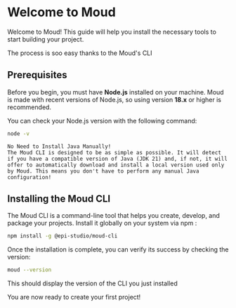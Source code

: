 # Welcome to Moud


Welcome to Moud! This guide will help you install the necessary tools to start building your project. 

The process is soo easy thanks to the Moud's CLI

## Prerequisites

Before you begin, you must have **Node.js** installed on your machine. Moud is made with recent versions of Node.js, so using version **18.x** or higher is recommended.

You can check your Node.js version with the following command:
```bash
node -v
```

```hint info Wait.. what about java?
No Need to Install Java Manually! 
The Moud CLI is designed to be as simple as possible. It will detect if you have a compatible version of Java (JDK 21) and, if not, it will offer to automatically download and install a local version used only by Moud. This means you don't have to perform any manual Java configuration!
```


## Installing the Moud CLI

The Moud CLI is a command-line tool that helps you create, develop, and package your projects. Install it globally on your system via npm :

```bash
npm install -g @epi-studio/moud-cli
```
  
Once the installation is complete, you can verify its success by checking the version:

```bash
moud --version
```

This should display the version of the CLI you just installed 

You are now ready to create your first project!